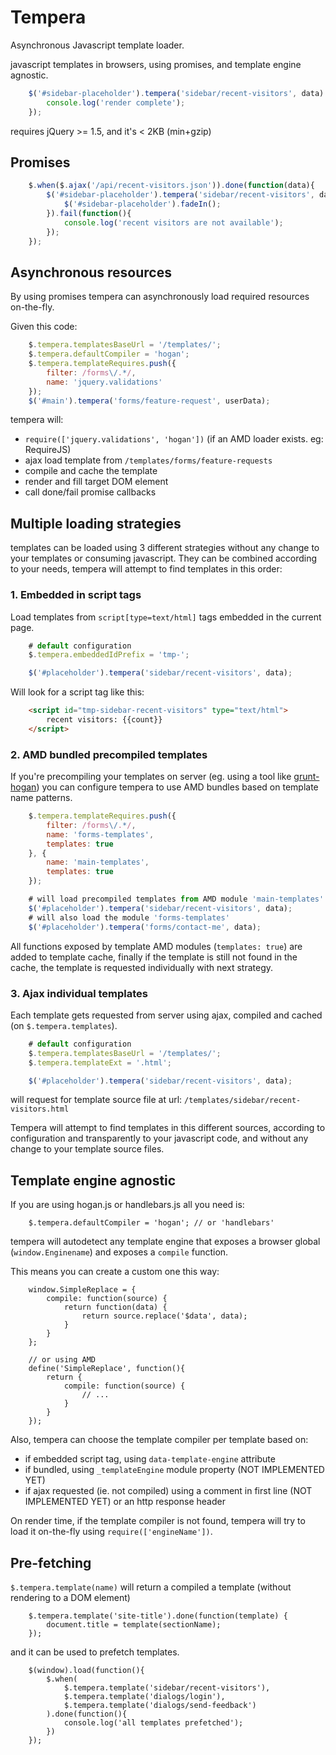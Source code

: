 Tempera
=========

Asynchronous Javascript template loader.

javascript templates in browsers, using promises, and template engine agnostic.

``` js
	$('#sidebar-placeholder').tempera('sidebar/recent-visitors', data).done(function(){
		console.log('render complete');
	});
```

requires jQuery >= 1.5, and it's < 2KB (min+gzip)

Promises
--------

``` js
	$.when($.ajax('/api/recent-visitors.json')).done(function(data){
		$('#sidebar-placeholder').tempera('sidebar/recent-visitors', data).done(function(){
			$('#sidebar-placeholder').fadeIn();
		}).fail(function(){
			console.log('recent visitors are not available');
		});
	});
```

Asynchronous resources
-----------

By using promises tempera can asynchronously load required resources on-the-fly.

Given this code:

``` js
    $.tempera.templatesBaseUrl = '/templates/';
	$.tempera.defaultCompiler = 'hogan';
	$.tempera.templateRequires.push({
		filter: /forms\/.*/,
		name: 'jquery.validations'
    });
    $('#main').tempera('forms/feature-request', userData);
```

tempera will:
- ```require(['jquery.validations', 'hogan'])``` (if an AMD loader exists. eg: RequireJS)
- ajax load template from ```/templates/forms/feature-requests```
- compile and cache the template
- render and fill target DOM element
- call done/fail promise callbacks

Multiple loading strategies
--------------------------

templates can be loaded using 3 different strategies without any change to your templates or consuming javascript. They can be combined according to your needs, tempera will attempt to find templates in this order:

### 1. Embedded in script tags

Load templates from ```script[type=text/html]``` tags embedded in the current page.

``` js
	# default configuration
    $.tempera.embeddedIdPrefix = 'tmp-';

    $('#placeholder').tempera('sidebar/recent-visitors', data);
```

Will look for a script tag like this:

``` html
	<script id="tmp-sidebar-recent-visitors" type="text/html">
		recent visitors: {{count}}
	</script>
```

### 2. AMD bundled precompiled templates

If you're precompiling your templates on server (eg. using a tool like [grunt-hogan](https://github.com/automatonic/grunt-hogan)) you can configure tempera to use AMD bundles based on template name patterns. 

``` js
	$.tempera.templateRequires.push({
		filter: /forms\/.*/,
		name: 'forms-templates',
		templates: true
    }, {
    	name: 'main-templates',
    	templates: true
    });

    # will load precompiled templates from AMD module 'main-templates' before looking for this template
    $('#placeholder').tempera('sidebar/recent-visitors', data);
    # will also load the module 'forms-templates'
    $('#placeholder').tempera('forms/contact-me', data);
```

All functions exposed by template AMD modules (```templates: true```) are added to template cache, finally if the template is still not found in the cache, the template is requested individually with next strategy.

### 3. Ajax individual templates

Each template gets requested from server using ajax, compiled and cached (on ```$.tempera.templates```).

``` js
	# default configuration
    $.tempera.templatesBaseUrl = '/templates/';
    $.tempera.templateExt = '.html';

    $('#placeholder').tempera('sidebar/recent-visitors', data);
```

will request for template source file at url: ```/templates/sidebar/recent-visitors.html```


Tempera will attempt to find templates in this different sources, according to configuration and transparently to your javascript code, and without any change to your template source files.


Template engine agnostic
------------------------

If you are using hogan.js or handlebars.js all you need is:

```
	$.tempera.defaultCompiler = 'hogan'; // or 'handlebars'
```

tempera will autodetect any template engine that exposes a browser global (```window.Enginename```) and exposes a ```compile``` function.

This means you can create a custom one this way:

```
	window.SimpleReplace = {
		compile: function(source) {
			return function(data) {
				return source.replace('$data', data);
			}
		}
	};

	// or using AMD
	define('SimpleReplace', function(){
		return {
			compile: function(source) {
				// ...
			}
		}
	});
```

Also, tempera can choose the template compiler per template based on:
- if embedded script tag, using ```data-template-engine``` attribute
- if bundled, using ```_templateEngine``` module property (NOT IMPLEMENTED YET)
- if ajax requested (ie. not compiled) using a comment in first line (NOT IMPLEMENTED YET) or an http response header

On render time, if the template compiler is not found, tempera will try to load it on-the-fly using ```require(['engineName'])```.

Pre-fetching
--------------

```$.tempera.template(name)``` will return a compiled a template (without rendering to a DOM element)

```
	$.tempera.template('site-title').done(function(template) {
		document.title = template(sectionName);
	});
```

and it can be used to prefetch templates.

```
	$(window).load(function(){
		$.when(
			$.tempera.template('sidebar/recent-visitors'),
			$.tempera.template('dialogs/login'),
			$.tempera.template('dialogs/send-feedback')
		).done(function(){
			console.log('all templates prefetched');
		})
	});
```
